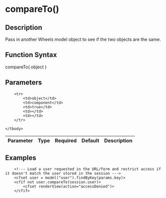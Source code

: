 # compareTo()

## Description
Pass in another Wheels model object to see if the two objects are the same.

## Function Syntax
compareTo( object )


## Parameters
<table>
	<thead>
		<tr>
			<th>Parameter</th>
			<th>Type</th>
			<th>Required</th>
			<th>Default</th>
			<th>Description</th>
		</tr>
	</thead>
	<tbody>
		
		<tr>
			<td>object</td>
			<td>component</td>
			<td>true</td>
			<td></td>
			<td></td>
		</tr>
		
	</tbody>
</table>


## Examples
	
		<!--- Load a user requested in the URL/form and restrict access if it doesn't match the user stored in the session --->
		<cfset user = model("user").findByKey(params.key)>
		<cfif not user.compareTo(session.user)>
			<cfset renderView(action="accessDenied")>
		</cfif>
